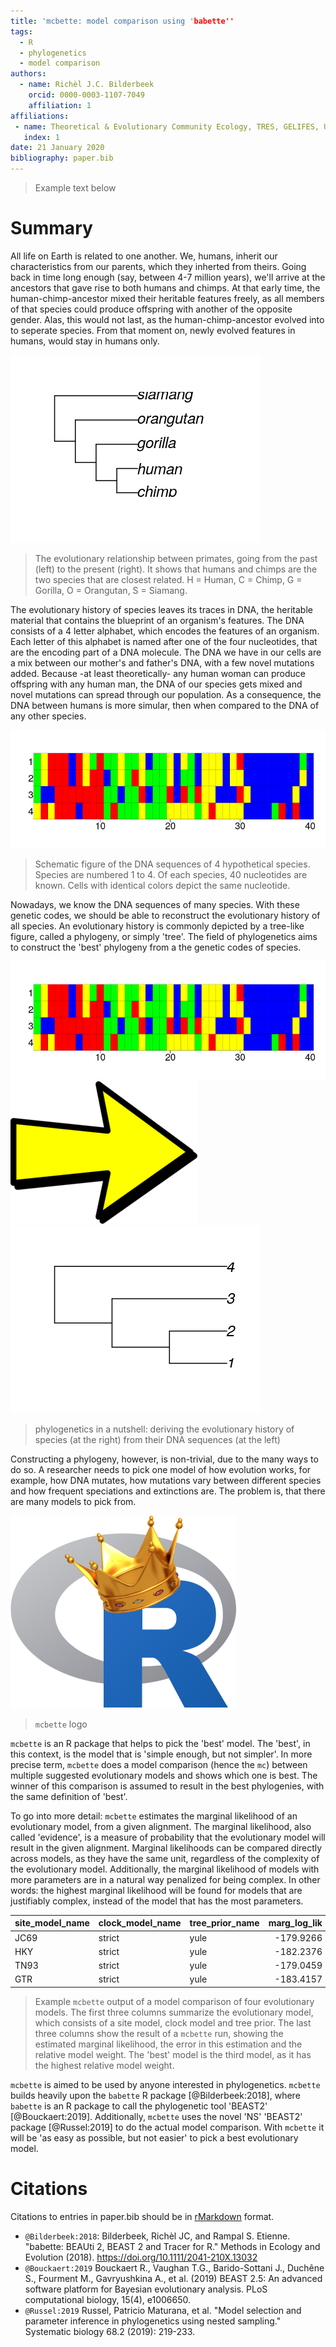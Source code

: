 ```yaml
---
title: 'mcbette: model comparison using 'babette''
tags:
  - R
  - phylogenetics
  - model comparison
authors:
  - name: Richèl J.C. Bilderbeek
    orcid: 0000-0003-1107-7049
    affiliation: 1
affiliations:
 - name: Theoretical & Evolutionary Community Ecology, TRES, GELIFES, University of Groningen
   index: 1
date: 21 January 2020
bibliography: paper.bib
---
```


> Example text below

# Summary

All life on Earth is related to one another.
We, humans, inherit our characteristics from our parents, which they
inherted from theirs. Going back in time long enough (say, between 4-7 million
years), we'll arrive at the ancestors that gave rise to both humans and chimps.
At that early time, the human-chimp-ancestor mixed their heritable
features freely, as all members of that species could produce offspring with
another of the opposite gender. Alas, this would not last, as the 
human-chimp-ancestor evolved into to seperate species. From that moment on,
newly evolved features in humans, would stay in humans only.

![](man/figures/posterior_primates_consensus_joss.png)

> The evolutionary relationship between primates,
> going from the past (left) to the present (right).
> It shows that humans and chimps are the two species that are closest related.
> H = Human, C = Chimp, G = Gorilla, O = Orangutan, S = Siamang.

The evolutionary history of species leaves its traces in DNA, the 
heritable material that contains the blueprint of an organism's features.
The DNA consists of a 4 letter alphabet, which encodes the features of an organism.
Each letter of this alphabet is named after one of the four nucleotides, 
that are the encoding part of a DNA molecule.
The DNA we have in our cells are a mix between our mother's and father's DNA,
with a few novel mutations added.
Because -at least theoretically- any human woman can produce offspring with 
any human man, the DNA of our species gets mixed and novel mutations can
spread through our population. As a consequence,
the DNA between humans is more simular, then when compared to the DNA of any 
other species. 

![](man/figures/alignment_joss.png)

> Schematic figure of the DNA sequences of 4 hypothetical species.
> Species are numbered 1 to 4.
> Of each species, 40 nucleotides are known.
> Cells with identical colors depict the same nucleotide.

Nowadays, we know the DNA sequences of many species. With these genetic
codes, we should be able to reconstruct the evolutionary history of all 
species. An evolutionary history is commonly depicted by a tree-like
figure, called a phylogeny, or simply 'tree'. The field of phylogenetics 
aims to construct the 'best' phylogeny from a the genetic codes of species.

![](man/figures/alignment_joss.png)
![](man/figures/arrow.png)
![](man/figures/phylogeny_joss.png)

> phylogenetics in a nutshell: deriving the evolutionary history
> of species (at the right) from their DNA sequences (at the left)

Constructing a phylogeny, however, is non-trivial, due to the many ways
to do so. A researcher needs to pick one model of how evolution works,
for example, how DNA mutates, how mutations vary between different species
and how frequent speciations and extinctions are. The problem is, that there 
are many models to pick from.

![](man/figures/mcbette_logo.png)

> ``mcbette`` logo

``mcbette`` is an R package that helps to pick the 'best' model. 
The 'best', in this context, is the model that is 'simple enough, but not 
simpler'. In more precise term, ``mcbette`` does a model comparison (hence 
the `mc`) between multiple suggested evolutionary models and shows
which one is best. The winner of this comparison is assumed to result
in the best phylogenies, with the same definition of 'best'.

To go into more detail: ``mcbette`` estimates the marginal likelihood of an
evolutionary model, from a given alignment. 
The marginal likelihood, also called 'evidence',
is a measure of probability that the evolutionary model will result in
the given alignment. Marginal likelihoods can be compared directly
across models, as they have the same unit, regardless of the complexity
of the evolutionary model. Additionally, the marginal likelihood
of models with more parameters are in a natural way penalized for being 
complex. In other words: the highest marginal likelihood will be found 
for models that are justifiably complex, instead of the model that has the
most parameters.

|site_model_name |clock_model_name |tree_prior_name | marg_log_lik| marg_log_lik_sd|    weight|
|:---------------|:----------------|:---------------|------------:|---------------:|---------:|
|JC69            |strict           |yule            |    -179.9266|        2.427167| 0.2823000|
|HKY             |strict           |yule            |    -182.2376|        1.992356| 0.0279950|
|TN93            |strict           |yule            |    -179.0459|        2.446301| 0.6810869|
|GTR             |strict           |yule            |    -183.4157|        2.636430| 0.0086181|

> Example ``mcbette`` output of a model comparison of four evolutionary models.
> The first three columns summarize the evolutionary model, which consists of
> a site model, clock model and tree prior. 
> The last three columns show the result of a ``mcbette`` run,
> showing the estimated marginal likelihood, the error in this estimation
> and the relative model weight.
> The 'best' model is the third model, as it has the highest relative model weight.

``mcbette`` is aimed to be used by anyone interested in phylogenetics.
``mcbette`` builds heavily upon the ``babette`` R package [@Bilderbeek:2018],
where ``babette`` is an R package to call the phylogenetic 
tool 'BEAST2' [@Bouckaert:2019]. Additionally, ``mcbette`` uses the novel 'NS'
'BEAST2' package [@Russel:2019] to do the actual model comparison.
With ``mcbette`` it will be 'as easy as possible, but not easier' to pick a 
best evolutionary model.

# Citations

Citations to entries in paper.bib should be in
[rMarkdown](http://rmarkdown.rstudio.com/authoring_bibliographies_and_citations.html)
format.

 * `@Bilderbeek:2018`: Bilderbeek, Richèl JC, and Rampal S. Etienne. "babette: BEAUti 2, BEAST 2 and Tracer for R." Methods in Ecology and Evolution (2018). https://doi.org/10.1111/2041-210X.13032
 * `@Bouckaert:2019` Bouckaert R., Vaughan T.G., Barido-Sottani J., Duchêne S., Fourment M., Gavryushkina A., et al. (2019) BEAST 2.5: An advanced software platform for Bayesian evolutionary analysis. PLoS computational biology, 15(4), e1006650.
 * `@Russel:2019` Russel, Patricio Maturana, et al. "Model selection and parameter inference in phylogenetics using nested sampling." Systematic biology 68.2 (2019): 219-233.

